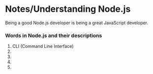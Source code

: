 # Notes/Understanding Node.js 

Being a good Node.js developer is being a great JavaScript developer.

### Words in Node.js and their descriptions

1. CLI (Command Line Interface)
2. 
3. 
4. 
5. 
